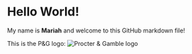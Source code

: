 # Hello World!
My name is <b>Mariah</b> and welcome to this GitHub markdown file!

This is the P&G logo:
![Procter & Gamble logo](https://upload.wikimedia.org/wikipedia/commons/thumb/8/85/Procter_%26_Gamble_logo.svg/640px-Procter_%26_Gamble_logo.svg.png)
